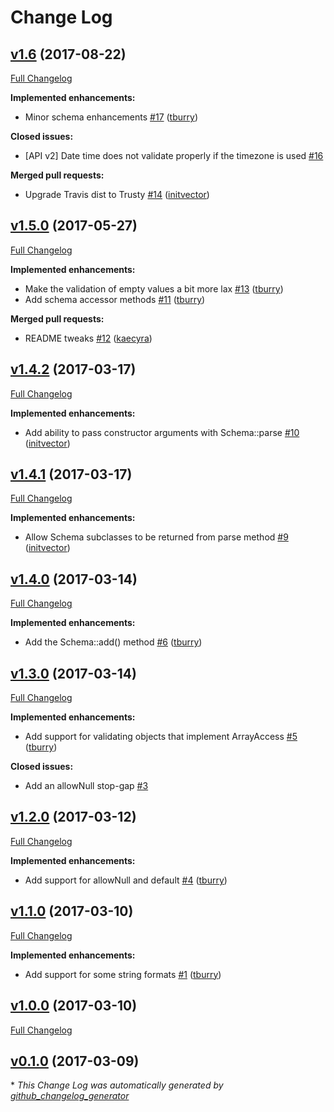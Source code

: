 # Change Log

## [v1.6](https://github.com/vanilla/garden-schema/tree/v1.6) (2017-08-22)
[Full Changelog](https://github.com/vanilla/garden-schema/compare/v1.5.0...v1.6)

**Implemented enhancements:**

- Minor schema enhancements [\#17](https://github.com/vanilla/garden-schema/pull/17) ([tburry](https://github.com/tburry))

**Closed issues:**

- \[API v2\] Date time does not validate properly if the timezone is used [\#16](https://github.com/vanilla/garden-schema/issues/16)

**Merged pull requests:**

- Upgrade Travis dist to Trusty [\#14](https://github.com/vanilla/garden-schema/pull/14) ([initvector](https://github.com/initvector))

## [v1.5.0](https://github.com/vanilla/garden-schema/tree/v1.5.0) (2017-05-27)
[Full Changelog](https://github.com/vanilla/garden-schema/compare/v1.4.2...v1.5.0)

**Implemented enhancements:**

- Make the validation of empty values a bit more lax [\#13](https://github.com/vanilla/garden-schema/pull/13) ([tburry](https://github.com/tburry))
- Add schema accessor methods [\#11](https://github.com/vanilla/garden-schema/pull/11) ([tburry](https://github.com/tburry))

**Merged pull requests:**

- README tweaks [\#12](https://github.com/vanilla/garden-schema/pull/12) ([kaecyra](https://github.com/kaecyra))

## [v1.4.2](https://github.com/vanilla/garden-schema/tree/v1.4.2) (2017-03-17)
[Full Changelog](https://github.com/vanilla/garden-schema/compare/v1.4.1...v1.4.2)

**Implemented enhancements:**

- Add ability to pass constructor arguments with Schema::parse [\#10](https://github.com/vanilla/garden-schema/pull/10) ([initvector](https://github.com/initvector))

## [v1.4.1](https://github.com/vanilla/garden-schema/tree/v1.4.1) (2017-03-17)
[Full Changelog](https://github.com/vanilla/garden-schema/compare/v1.4.0...v1.4.1)

**Implemented enhancements:**

- Allow Schema subclasses to be returned from parse method [\#9](https://github.com/vanilla/garden-schema/pull/9) ([initvector](https://github.com/initvector))

## [v1.4.0](https://github.com/vanilla/garden-schema/tree/v1.4.0) (2017-03-14)
[Full Changelog](https://github.com/vanilla/garden-schema/compare/v1.3.0...v1.4.0)

**Implemented enhancements:**

- Add the Schema::add\(\) method [\#6](https://github.com/vanilla/garden-schema/pull/6) ([tburry](https://github.com/tburry))

## [v1.3.0](https://github.com/vanilla/garden-schema/tree/v1.3.0) (2017-03-14)
[Full Changelog](https://github.com/vanilla/garden-schema/compare/v1.2.0...v1.3.0)

**Implemented enhancements:**

- Add support for validating objects that implement ArrayAccess [\#5](https://github.com/vanilla/garden-schema/pull/5) ([tburry](https://github.com/tburry))

**Closed issues:**

- Add an allowNull stop-gap [\#3](https://github.com/vanilla/garden-schema/issues/3)

## [v1.2.0](https://github.com/vanilla/garden-schema/tree/v1.2.0) (2017-03-12)
[Full Changelog](https://github.com/vanilla/garden-schema/compare/v1.1.0...v1.2.0)

**Implemented enhancements:**

- Add support for allowNull and default [\#4](https://github.com/vanilla/garden-schema/pull/4) ([tburry](https://github.com/tburry))

## [v1.1.0](https://github.com/vanilla/garden-schema/tree/v1.1.0) (2017-03-10)
[Full Changelog](https://github.com/vanilla/garden-schema/compare/v1.0.0...v1.1.0)

**Implemented enhancements:**

- Add support for some string formats [\#1](https://github.com/vanilla/garden-schema/pull/1) ([tburry](https://github.com/tburry))

## [v1.0.0](https://github.com/vanilla/garden-schema/tree/v1.0.0) (2017-03-10)
[Full Changelog](https://github.com/vanilla/garden-schema/compare/v0.1.0...v1.0.0)

## [v0.1.0](https://github.com/vanilla/garden-schema/tree/v0.1.0) (2017-03-09)


\* *This Change Log was automatically generated by [github_changelog_generator](https://github.com/skywinder/Github-Changelog-Generator)*